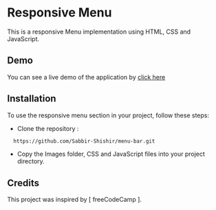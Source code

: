 
# Responsive Menu

This is a responsive Menu implementation using HTML, CSS and JavaScript.
## Demo

You can see a live demo of the application by [click here](https://menu-be4cff.netlify.app/)
## Installation

To use the responsive menu section in your project, follow these steps:

- Clone the repository :
```bash
  https://github.com/Sabbir-Shishir/menu-bar.git
```

- Copy the Images folder, CSS and JavaScript files into your project directory.
## Credits

This project was inspired by [ freeCodeCamp ].
